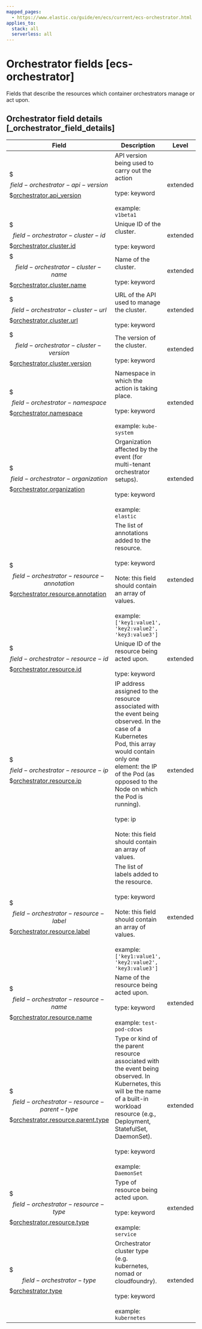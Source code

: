 ```yaml
---
mapped_pages:
  - https://www.elastic.co/guide/en/ecs/current/ecs-orchestrator.html
applies_to:
  stack: all
  serverless: all
---
```


# Orchestrator fields [ecs-orchestrator]

Fields that describe the resources which container orchestrators manage or act upon.


## Orchestrator field details [_orchestrator_field_details]

| Field | Description | Level |
| --- | --- | --- |
| $$$field-orchestrator-api-version$$$[orchestrator.api_version](#field-orchestrator-api-version) | API version being used to carry out the action<br><br>type: keyword<br><br>example: `v1beta1`<br> | extended |
| $$$field-orchestrator-cluster-id$$$[orchestrator.cluster.id](#field-orchestrator-cluster-id) | Unique ID of the cluster.<br><br>type: keyword<br> | extended |
| $$$field-orchestrator-cluster-name$$$[orchestrator.cluster.name](#field-orchestrator-cluster-name) | Name of the cluster.<br><br>type: keyword<br> | extended |
| $$$field-orchestrator-cluster-url$$$[orchestrator.cluster.url](#field-orchestrator-cluster-url) | URL of the API used to manage the cluster.<br><br>type: keyword<br> | extended |
| $$$field-orchestrator-cluster-version$$$[orchestrator.cluster.version](#field-orchestrator-cluster-version) | The version of the cluster.<br><br>type: keyword<br> | extended |
| $$$field-orchestrator-namespace$$$[orchestrator.namespace](#field-orchestrator-namespace) | Namespace in which the action is taking place.<br><br>type: keyword<br><br>example: `kube-system`<br> | extended |
| $$$field-orchestrator-organization$$$[orchestrator.organization](#field-orchestrator-organization) | Organization affected by the event (for multi-tenant orchestrator setups).<br><br>type: keyword<br><br>example: `elastic`<br> | extended |
| $$$field-orchestrator-resource-annotation$$$[orchestrator.resource.annotation](#field-orchestrator-resource-annotation) | The list of annotations added to the resource.<br><br>type: keyword<br><br>Note: this field should contain an array of values.<br><br>example: `['key1:value1', 'key2:value2', 'key3:value3']`<br> | extended |
| $$$field-orchestrator-resource-id$$$[orchestrator.resource.id](#field-orchestrator-resource-id) | Unique ID of the resource being acted upon.<br><br>type: keyword<br> | extended |
| $$$field-orchestrator-resource-ip$$$[orchestrator.resource.ip](#field-orchestrator-resource-ip) | IP address assigned to the resource associated with the event being observed. In the case of a Kubernetes Pod, this array would contain only one element: the IP of the Pod (as opposed to the Node on which the Pod is running).<br><br>type: ip<br><br>Note: this field should contain an array of values.<br> | extended |
| $$$field-orchestrator-resource-label$$$[orchestrator.resource.label](#field-orchestrator-resource-label) | The list of labels added to the resource.<br><br>type: keyword<br><br>Note: this field should contain an array of values.<br><br>example: `['key1:value1', 'key2:value2', 'key3:value3']`<br> | extended |
| $$$field-orchestrator-resource-name$$$[orchestrator.resource.name](#field-orchestrator-resource-name) | Name of the resource being acted upon.<br><br>type: keyword<br><br>example: `test-pod-cdcws`<br> | extended |
| $$$field-orchestrator-resource-parent-type$$$[orchestrator.resource.parent.type](#field-orchestrator-resource-parent-type) | Type or kind of the parent resource associated with the event being observed. In Kubernetes, this will be the name of a built-in workload resource (e.g., Deployment, StatefulSet, DaemonSet).<br><br>type: keyword<br><br>example: `DaemonSet`<br> | extended |
| $$$field-orchestrator-resource-type$$$[orchestrator.resource.type](#field-orchestrator-resource-type) | Type of resource being acted upon.<br><br>type: keyword<br><br>example: `service`<br> | extended |
| $$$field-orchestrator-type$$$[orchestrator.type](#field-orchestrator-type) | Orchestrator cluster type (e.g. kubernetes, nomad or cloudfoundry).<br><br>type: keyword<br><br>example: `kubernetes`<br> | extended |

